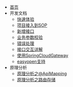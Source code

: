 * [首页](/?t=1553566189196)
* 开发文档
  * [快速体验](files/10010_快速体验.md?t=1553566189197)
  * [项目接入到SOP](files/10011_项目接入到SOP.md?t=1553566189214)
  * [新增接口](files/10020_新增接口.md?t=1553566189215)
  * [业务参数校验](files/10030_业务参数校验.md?t=1553566189215)
  * [错误处理](files/10040_错误处理.md?t=1553566189215)
  * [接口交互详解](files/10050_接口交互详解.md?t=1553566189215)
  * [使用SpringCloudGateway](files/10060_使用SpringCloudGateway.md?t=1553566189215)
  * [easyopen支持](files/10070_easyopen支持.md?t=1553566189215)
* 原理分析
  * [原理分析之@ApiMapping](files/90010_原理分析之@ApiMapping.md?t=1553566189215)
  * [原理分析之路由存储](files/90011_原理分析之路由存储.md?t=1553566189215)
